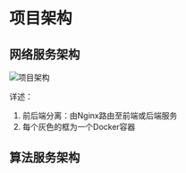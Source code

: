 # 项目架构

## 网络服务架构

![项目架构](C:\HomeWork\SoftwareEngineeringExperiments\Project\docs\assets\项目架构.svg)

详述：

1. 前后端分离：由Nginx路由至前端或后端服务
2. 每个灰色的框为一个Docker容器

## 算法服务架构

